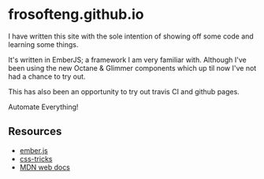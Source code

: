 # frosofteng.github.io

I have written this site with the sole intention of showing off some code and learning some things.

It's written in EmberJS; a framework I am very familiar with. Although I've been using the new Octane & Glimmer components
which up til now I've not had a chance to try out.

This has also been an opportunity to try out travis CI and github pages. 

Automate Everything!

## Resources

* [ember.js](https://emberjs.com/)
* [css-tricks](https://css-tricks.com/)
* [MDN web docs](https://developer.mozilla.org/)
